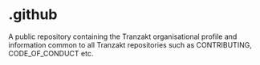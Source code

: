 # .github
A public repository containing the Tranzakt organisational profile and information common to all
Tranzakt repositories such as CONTRIBUTING, CODE_OF_CONDUCT etc.

